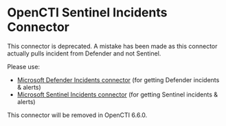 # OpenCTI Sentinel Incidents Connector

This connector is deprecated. A mistake has been made as this connector actually pulls incident from Defender and not Sentinel.

Please use:

* [Microsoft Defender Incidents connector](https://github.com/OpenCTI-Platform/connectors/tree/master/external-import/microsoft-defender-incidents) (for getting Defender incidents & alerts)
* [Microsoft Sentinel Incidents connector](https://github.com/OpenCTI-Platform/connectors/tree/master/external-import/microsoft-sentinel-incidents) (for getting Sentinel incidents & alerts)

This connector will be removed in OpenCTI 6.6.0.